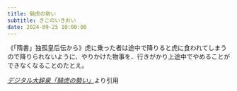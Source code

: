 ```yaml
---
title: 騎虎の勢い
subtitle: きこのいきおい
date: 2024-09-25 10:00:00
---
```


《「隋書」独孤皇后伝から》虎に乗った者は途中で降りると虎に食われてしまうので降りられないように、やりかけた物事を、行きがかり上途中でやめることができなくなることのたとえ。

<cite>[デジタル大辞泉「騎虎の勢い」](https://dictionary.goo.ne.jp/word/%E9%A8%8E%E8%99%8E%E3%81%AE%E5%8B%A2%E3%81%84/)</cite>より引用